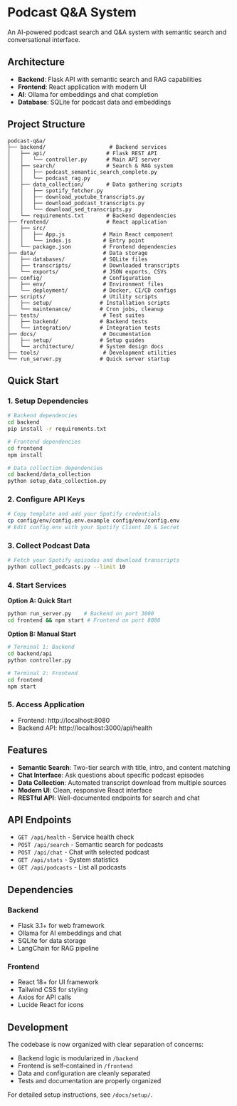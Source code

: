 # Podcast Q&A System

An AI-powered podcast search and Q&A system with semantic search and conversational interface.

## Architecture

- **Backend**: Flask API with semantic search and RAG capabilities
- **Frontend**: React application with modern UI
- **AI**: Ollama for embeddings and chat completion
- **Database**: SQLite for podcast data and embeddings

## Project Structure

```
podcast-q&a/
├── backend/                    # Backend services
│   ├── api/                   # Flask REST API
│   │   └── controller.py      # Main API server
│   ├── search/                # Search & RAG system  
│   │   ├── podcast_semantic_search_complete.py
│   │   └── podcast_rag.py
│   ├── data_collection/       # Data gathering scripts
│   │   ├── spotify_fetcher.py
│   │   ├── download_youtube_transcripts.py
│   │   ├── download_podcast_transcripts.py
│   │   └── download_sed_transcripts.py
│   └── requirements.txt       # Backend dependencies
├── frontend/                  # React application
│   ├── src/
│   │   ├── App.js            # Main React component
│   │   └── index.js          # Entry point
│   └── package.json          # Frontend dependencies
├── data/                     # Data storage
│   ├── databases/            # SQLite files
│   ├── transcripts/          # Downloaded transcripts
│   └── exports/              # JSON exports, CSVs
├── config/                   # Configuration
│   ├── env/                  # Environment files
│   └── deployment/           # Docker, CI/CD configs
├── scripts/                  # Utility scripts
│   ├── setup/               # Installation scripts
│   └── maintenance/         # Cron jobs, cleanup
├── tests/                    # Test suites
│   ├── backend/             # Backend tests
│   └── integration/         # Integration tests
├── docs/                     # Documentation
│   ├── setup/               # Setup guides
│   └── architecture/        # System design docs
├── tools/                    # Development utilities
└── run_server.py            # Quick server startup
```

## Quick Start

### 1. Setup Dependencies
```bash
# Backend dependencies
cd backend
pip install -r requirements.txt

# Frontend dependencies  
cd frontend
npm install

# Data collection dependencies
cd backend/data_collection
python setup_data_collection.py
```

### 2. Configure API Keys
```bash
# Copy template and add your Spotify credentials
cp config/env/config.env.example config/env/config.env
# Edit config.env with your Spotify Client ID & Secret
```

### 3. Collect Podcast Data
```bash
# Fetch your Spotify episodes and download transcripts
python collect_podcasts.py --limit 10
```

### 4. Start Services

**Option A: Quick Start**
```bash
python run_server.py    # Backend on port 3000
cd frontend && npm start # Frontend on port 8080
```

**Option B: Manual Start**
```bash
# Terminal 1: Backend
cd backend/api
python controller.py

# Terminal 2: Frontend  
cd frontend
npm start
```

### 5. Access Application
- Frontend: http://localhost:8080
- Backend API: http://localhost:3000/api/health

## Features

- **Semantic Search**: Two-tier search with title, intro, and content matching
- **Chat Interface**: Ask questions about specific podcast episodes
- **Data Collection**: Automated transcript download from multiple sources
- **Modern UI**: Clean, responsive React interface
- **RESTful API**: Well-documented endpoints for search and chat

## API Endpoints

- `GET /api/health` - Service health check
- `POST /api/search` - Semantic search for podcasts
- `POST /api/chat` - Chat with selected podcast
- `GET /api/stats` - System statistics
- `GET /api/podcasts` - List all podcasts

## Dependencies

### Backend
- Flask 3.1+ for web framework
- Ollama for AI embeddings and chat
- SQLite for data storage
- LangChain for RAG pipeline

### Frontend  
- React 18+ for UI framework
- Tailwind CSS for styling
- Axios for API calls
- Lucide React for icons

## Development

The codebase is now organized with clear separation of concerns:
- Backend logic is modularized in `/backend`
- Frontend is self-contained in `/frontend`
- Data and configuration are cleanly separated
- Tests and documentation are properly organized

For detailed setup instructions, see `/docs/setup/`.